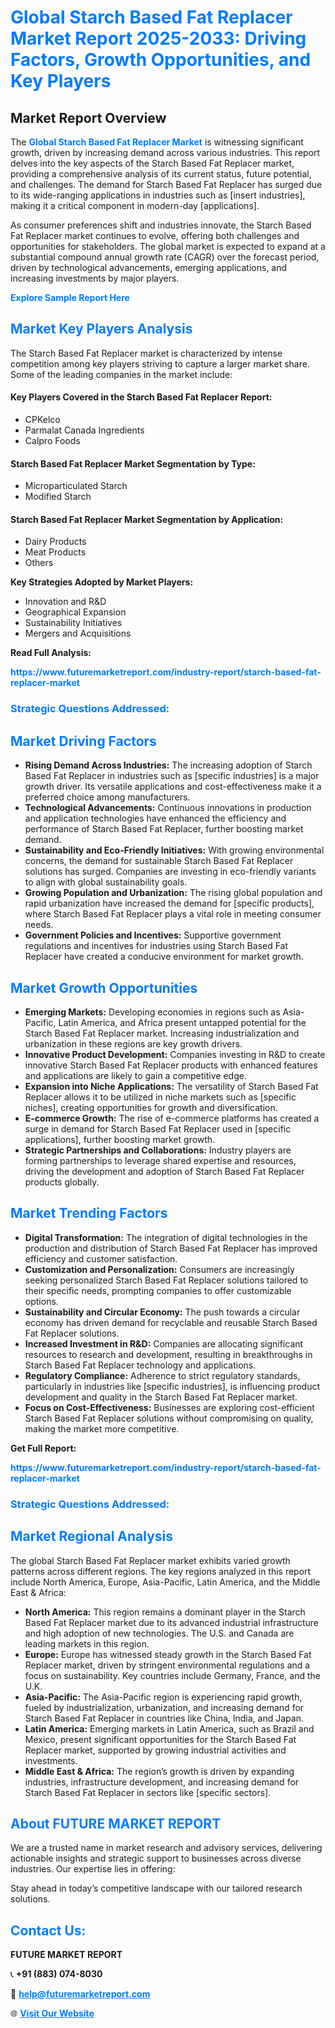 <h1 style="color: #007BFF;">Global Starch Based Fat Replacer Market Report 2025-2033: Driving Factors, Growth Opportunities, and Key Players</h1>

<section id="overview">
<h2>Market Report Overview</h2>
<p>The <a href="https://www.futuremarketreport.com/industry-report/starch-based-fat-replacer-market" style="color: #007BFF; text-decoration: none;"><strong>Global Starch Based Fat Replacer Market</strong></a> is witnessing significant growth, driven by increasing demand across various industries. This report delves into the key aspects of the Starch Based Fat Replacer market, providing a comprehensive analysis of its current status, future potential, and challenges. The demand for Starch Based Fat Replacer has surged due to its wide-ranging applications in industries such as [insert industries], making it a critical component in modern-day [applications].</p>
<p>As consumer preferences shift and industries innovate, the Starch Based Fat Replacer market continues to evolve, offering both challenges and opportunities for stakeholders. The global market is expected to expand at a substantial compound annual growth rate (CAGR) over the forecast period, driven by technological advancements, emerging applications, and increasing investments by major players.</p>
</section>

<section id="overview">
<p><a href="https://www.futuremarketreport.com/request-sample/reportId=82930" style="color: #007BFF; text-decoration: none;"><strong>Explore Sample Report Here</strong></a></p>
</section>

<section id="key-players">
<h2 style="color: #007BFF;">Market Key Players Analysis</h2>
<p>The Starch Based Fat Replacer market is characterized by intense competition among key players striving to capture a larger market share. Some of the leading companies in the market include:</p>
<h4>Key Players Covered in the Starch Based Fat Replacer Report:</h4>
<ul><li>CPKelco</li><li>Parmalat Canada Ingredients</li><li>Calpro Foods</li></ul>
<h4>Starch Based Fat Replacer Market Segmentation by Type:</h4>
<ul><li>Microparticulated Starch</li><li>Modified Starch</li></ul>

<h4>Starch Based Fat Replacer Market Segmentation by Application:</h4>
<ul><li>Dairy Products</li><li>Meat Products</li><li>Others</li></ul>
<p><strong>Key Strategies Adopted by Market Players:</strong></p>
<ul>
<li>Innovation and R&D</li>
<li>Geographical Expansion</li>
<li>Sustainability Initiatives</li>
<li>Mergers and Acquisitions</li>
</ul>
</section>

<section>
<p><strong>Read Full Analysis: </strong></p><a href="https://www.futuremarketreport.com/industry-report/starch-based-fat-replacer-market" style="color: #007BFF; text-decoration: none;"><strong>https://www.futuremarketreport.com/industry-report/starch-based-fat-replacer-market</strong></a>
<h3 style="color: #007BFF;">Strategic Questions Addressed:</h3>
</section>

<section id="driving-factors">
<h2 style="color: #007BFF;">Market Driving Factors</h2>
<ul>
<li><strong>Rising Demand Across Industries:</strong> The increasing adoption of Starch Based Fat Replacer in industries such as [specific industries] is a major growth driver. Its versatile applications and cost-effectiveness make it a preferred choice among manufacturers.</li>
<li><strong>Technological Advancements:</strong> Continuous innovations in production and application technologies have enhanced the efficiency and performance of Starch Based Fat Replacer, further boosting market demand.</li>
<li><strong>Sustainability and Eco-Friendly Initiatives:</strong> With growing environmental concerns, the demand for sustainable Starch Based Fat Replacer solutions has surged. Companies are investing in eco-friendly variants to align with global sustainability goals.</li>
<li><strong>Growing Population and Urbanization:</strong> The rising global population and rapid urbanization have increased the demand for [specific products], where Starch Based Fat Replacer plays a vital role in meeting consumer needs.</li>
<li><strong>Government Policies and Incentives:</strong> Supportive government regulations and incentives for industries using Starch Based Fat Replacer have created a conducive environment for market growth.</li>
</ul>
</section>

<section id="growth-opportunities">
<h2 style="color: #007BFF;">Market Growth Opportunities</h2>
<ul>
<li><strong>Emerging Markets:</strong> Developing economies in regions such as Asia-Pacific, Latin America, and Africa present untapped potential for the Starch Based Fat Replacer market. Increasing industrialization and urbanization in these regions are key growth drivers.</li>
<li><strong>Innovative Product Development:</strong> Companies investing in R&D to create innovative Starch Based Fat Replacer products with enhanced features and applications are likely to gain a competitive edge.</li>
<li><strong>Expansion into Niche Applications:</strong> The versatility of Starch Based Fat Replacer allows it to be utilized in niche markets such as [specific niches], creating opportunities for growth and diversification.</li>
<li><strong>E-commerce Growth:</strong> The rise of e-commerce platforms has created a surge in demand for Starch Based Fat Replacer used in [specific applications], further boosting market growth.</li>
<li><strong>Strategic Partnerships and Collaborations:</strong> Industry players are forming partnerships to leverage shared expertise and resources, driving the development and adoption of Starch Based Fat Replacer products globally.</li>
</ul>
</section>

<section id="trending-factors">
<h2 style="color: #007BFF;">Market Trending Factors</h2>
<ul>
<li><strong>Digital Transformation:</strong> The integration of digital technologies in the production and distribution of Starch Based Fat Replacer has improved efficiency and customer satisfaction.</li>
<li><strong>Customization and Personalization:</strong> Consumers are increasingly seeking personalized Starch Based Fat Replacer solutions tailored to their specific needs, prompting companies to offer customizable options.</li>
<li><strong>Sustainability and Circular Economy:</strong> The push towards a circular economy has driven demand for recyclable and reusable Starch Based Fat Replacer solutions.</li>
<li><strong>Increased Investment in R&D:</strong> Companies are allocating significant resources to research and development, resulting in breakthroughs in Starch Based Fat Replacer technology and applications.</li>
<li><strong>Regulatory Compliance:</strong> Adherence to strict regulatory standards, particularly in industries like [specific industries], is influencing product development and quality in the Starch Based Fat Replacer market.</li>
<li><strong>Focus on Cost-Effectiveness:</strong> Businesses are exploring cost-efficient Starch Based Fat Replacer solutions without compromising on quality, making the market more competitive.</li>
</ul>
</section>

<section>
<p><strong>Get Full Report: </strong></p><a href="https://www.futuremarketreport.com/industry-report/starch-based-fat-replacer-market" style="color: #007BFF; text-decoration: none;"><strong>https://www.futuremarketreport.com/industry-report/starch-based-fat-replacer-market</strong></a>
<h3 style="color: #007BFF;">Strategic Questions Addressed:</h3>
</section>


<section id="regional-analysis">
<h2 style="color: #007BFF;">Market Regional Analysis</h2>
<p>The global Starch Based Fat Replacer market exhibits varied growth patterns across different regions. The key regions analyzed in this report include North America, Europe, Asia-Pacific, Latin America, and the Middle East & Africa:</p>
<ul>
<li><strong>North America:</strong> This region remains a dominant player in the Starch Based Fat Replacer market due to its advanced industrial infrastructure and high adoption of new technologies. The U.S. and Canada are leading markets in this region.</li>
<li><strong>Europe:</strong> Europe has witnessed steady growth in the Starch Based Fat Replacer market, driven by stringent environmental regulations and a focus on sustainability. Key countries include Germany, France, and the U.K.</li>
<li><strong>Asia-Pacific:</strong> The Asia-Pacific region is experiencing rapid growth, fueled by industrialization, urbanization, and increasing demand for Starch Based Fat Replacer in countries like China, India, and Japan.</li>
<li><strong>Latin America:</strong> Emerging markets in Latin America, such as Brazil and Mexico, present significant opportunities for the Starch Based Fat Replacer market, supported by growing industrial activities and investments.</li>
<li><strong>Middle East & Africa:</strong> The region’s growth is driven by expanding industries, infrastructure development, and increasing demand for Starch Based Fat Replacer in sectors like [specific sectors].</li>
</ul>
</section>

<footer>
<h2 style="color: #007BFF;">About FUTURE MARKET REPORT</h2>
<p>We are a trusted name in market research and advisory services, delivering actionable insights and strategic support to businesses across diverse industries. Our expertise lies in offering:</p>

<p>Stay ahead in today’s competitive landscape with our tailored research solutions.</p>

<h2 style="color: #007BFF;">Contact Us:</h2>
<p><strong>FUTURE MARKET REPORT</strong></p>
<p>📞 <strong>+91 (883) 074-8030</strong></p>
<p>📧 <strong><a href="mailto:help@futuremarketreport.com" style="color: #007BFF;">help@futuremarketreport.com</a></strong></p>
<p>🌐 <strong><a href="https://www.futuremarketreport.com/" style="color: #007BFF;">Visit Our Website</a></strong></p>
</footer>